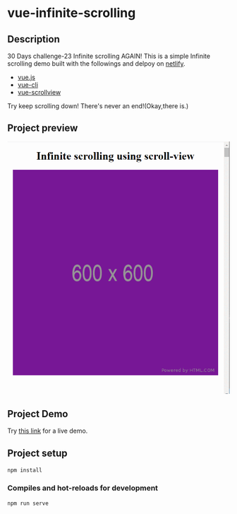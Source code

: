 # vue-infinite-scrolling

## Description
30 Days challenge-23 Infinite scrolling AGAIN!
This is a simple Infinite scrolling demo built with the followings and delpoy on [netlify](https://www.netlify.com/).

+ [vue.js](https://vuejs.org/)
+ [vue-cli](https://cli.vuejs.org/)
+ [vue-scrollview](https://chrishurlburt.gitbooks.io/vue-scrollview/content/)

Try keep scrolling down! There's never an end!(Okay,there is.)

## Project preview
![image](https://github.com/windate3411/vue-infinite-scrolling/blob/master/demo.gif)

## Project Demo

Try [this link](https://affectionate-payne-e1e953.netlify.com/) for a live demo.

## Project setup
```
npm install
```

### Compiles and hot-reloads for development
```
npm run serve
```
